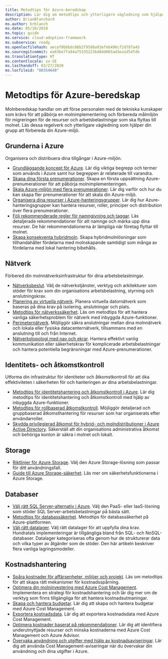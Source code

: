 ```yaml
---
title: Metodtips för Azure-beredskap
description: Lär dig om metodtips och ytterligare vägledning som hjälper ditt team att etablera och förbereda Azure-miljön.
author: BrianBlanchard
ms.author: brblanch
ms.date: 05/10/2019
ms.topic: guide
ms.service: cloud-adoption-framework
ms.subservice: ready
ms.openlocfilehash: aecef0bbbdc88b2f95d6a93efeb496cf2d787a45
ms.sourcegitcommit: ea63be7fa94a75335223bd84d065ad3ea1d54fdb
ms.translationtype: HT
ms.contentlocale: sv-SE
ms.lasthandoff: 03/27/2020
ms.locfileid: "80354648"
---
```

# <a name="best-practices-for-azure-readiness"></a>Metodtips för Azure-beredskap

Molnberedskap handlar om att förse personalen med de tekniska kunskaper som krävs för att påbörja en molnimplementering och förbereda målmiljön för migreringen för de resurser och arbetsbelastningar som ska flyttas till molnet. Läs dessa regelverk och ytterligare vägledning som hjälper din grupp att förbereda din Azure-miljö.

## <a name="azure-fundamentals"></a>Grunderna i Azure

Organisera och distribuera dina tillgångar i Azure-miljön.

- [Grundläggande koncept för Azure](../considerations/fundamental-concepts.md). Lär dig viktiga begrepp och termer som används i Azure samt hur begreppen är relaterade till varandra.
- [Skapa dina första prenumerationer](./initial-subscriptions.md). Skapa en första uppsättning Azure-prenumerationer för att påbörja molnimplementeringen.
- [Skala Azure-miljön med flera prenumerationer](../azure-best-practices/scale-subscriptions.md). Lär dig varför och hur du kan skapa fler prenumerationer för att skala din Azure-miljö.
- [Organisera dina resurser i Azure-hanteringsgrupper](../azure-best-practices/organize-subscriptions.md). Lär dig hur Azure-hanteringsgrupper kan hantera resurser, roller, principer och distribution över flera prenumerationer.
- [Följ rekommenderade regler för namngivning och taggar](../azure-best-practices/naming-and-tagging.md). Läs detaljerade rekommendationer för att namnge och märka upp dina resurser. De här rekommendationerna är lämpliga när företag flyttar till molnet.
- [Skapa konsekventa hybridmoln](../considerations/hybrid-consistency.md). Skapa hybridmolnlösningar som tillhandahåller fördelarna med molnskapande samtidigt som många av fördelarna med lokal hantering bibehålls.

## <a name="networking"></a>Nätverk

Förbered din molnnätverksinfrastruktur för dina arbetsbelastningar.

- [Nätverksbeslut](../considerations/networking-options.md). Välj de nätverkstjänster, verktyg och arkitekturer som stöder för krav som din organisations arbetsbelastning, styrning och anslutningskrav.
- [Planering av virtuella nätverk](https://docs.microsoft.com/azure/virtual-network/virtual-network-vnet-plan-design-arm?toc=https://docs.microsoft.com/azure/cloud-adoption-framework/toc.json&bc=https://docs.microsoft.com/azure/cloud-adoption-framework/_bread/toc.json). Planera virtuella datornätverk som baseras på dina krav på isolering, anslutningar och plats.
- [Metodtips för nätverkssäkerhet](https://docs.microsoft.com/azure/security/azure-security-network-security-best-practices?toc=https://docs.microsoft.com/azure/cloud-adoption-framework/toc.json&bc=https://docs.microsoft.com/azure/cloud-adoption-framework/_bread/toc.json). Läs om metodtips för att hantera vanliga säkerhetsproblem för nätverk med inbyggda Azure-funktioner.
- [Perimeternätverk](./perimeter-networks.md). Möjliggör säkra anslutningar mellan dina molnnätverk och lokala eller fysiska datacenternätverk, tillsammans med en anslutning till och från Internet.
- [Nätverkstopologi med nav och ekrar](./hub-spoke-network-topology.md). Hantera effektivt vanlig kommunikation eller säkerhetskrav för komplicerade arbetsbelastningar och hantera potentiella begränsningar med Azure-prenumerationer.

## <a name="identity-and-access-control"></a>Identitets- och åtkomstkontroll

Utforma din infrastruktur för identiteter och åtkomstkontroll för att öka effektiviteten i säkerheten för och hanteringen av dina arbetsbelastningar.

- [Metodtips för identitetshantering och åtkomstkontroll i Azure](https://docs.microsoft.com/azure/security/azure-security-identity-management-best-practices?toc=https://docs.microsoft.com/azure/cloud-adoption-framework/toc.json&bc=https://docs.microsoft.com/azure/cloud-adoption-framework/_bread/toc.json). Lär dig metodtips för identitetshantering och åtkomstkontroll med hjälp av inbyggda Azure-funktioner.
- [Metodtips för rollbaserad åtkomstkontroll](../considerations/roles.md). Möjliggör detaljerad och gruppbaserad åtkomsthantering för resurser som har organiserats efter användarroller.
- [Skydda privilegierad åtkomst för hybrid- och molndistributioner i Azure Active Directory](https://docs.microsoft.com/azure/active-directory/users-groups-roles/directory-admin-roles-secure?toc=https://docs.microsoft.com/azure/cloud-adoption-framework/toc.json&bc=https://docs.microsoft.com/azure/cloud-adoption-framework/_bread/toc.json). Säkerställ att din organisations administrativa åtkomst och behöriga konton är säkra i molnet och lokalt.

## <a name="storage"></a>Storage

- [Riktlinjer för Azure Storage](../considerations/storage-options.md). Välj den Azure Storage-lösning som passar för ditt användningsfall.
- [Guide till Azure Storage-säkerhet](https://docs.microsoft.com/azure/storage/blobs/security-recommendations?toc=https://docs.microsoft.com/azure/cloud-adoption-framework/toc.json&bc=https://docs.microsoft.com/azure/cloud-adoption-framework/_bread/toc.json). Läs mer om säkerhetsfunktionerna i Azure Storage.

## <a name="databases"></a>Databaser

- [Välj rätt SQL Server-alternativ i Azure](https://docs.microsoft.com/azure/sql-database/sql-database-paas-vs-sql-server-iaas?toc=https://docs.microsoft.com/azure/cloud-adoption-framework/toc.json&bc=https://docs.microsoft.com/azure/cloud-adoption-framework/_bread/toc.json). Välj den PaaS- eller IaaS-lösning som stöder SQL Server-arbetsbelastningar på bästa sätt.
- [Metodtips för databassäkerhet](https://docs.microsoft.com/azure/security/azure-database-security-best-practices?toc=https://docs.microsoft.com/azure/cloud-adoption-framework/toc.json&bc=https://docs.microsoft.com/azure/cloud-adoption-framework/_bread/toc.json). Metodtips för databassäkerhet på Azure-plattformen.
- [Välj rätt datalager](https://docs.microsoft.com/azure/architecture/guide/technology-choices/data-store-overview). Välj rätt datalager för att uppfylla dina krav. Hundratals implementeringar är tillgängliga bland från SQL- och NoSQL-databaser. Datalager kategoriseras ofta genom hur de strukturerar data och vilka typer av åtgärder som de stöder. Den här artikeln beskriver flera vanliga lagringsmodeller.

## <a name="cost-management"></a>Kostnadshantering

- [Spåra kostnader för affärsenheter, miljöer och projekt](./track-costs.md). Läs om metodtips för att skapa rätt mekanismer för kostnadsspårning.
- [Optimera din molninvestering med Azure Cost Management](https://docs.microsoft.com/azure/cost-management-billing/costs/cost-mgt-best-practices?toc=https://docs.microsoft.com/azure/cloud-adoption-framework/toc.json&bc=https://docs.microsoft.com/azure/cloud-adoption-framework/_bread/toc.json). Implementera en strategi för kostnadshantering och lär dig mer om de verktyg som finns tillgängliga för att hantera kostnadsutmaningar.
- [Skapa och hantera budgetar](https://docs.microsoft.com/azure/cost-management-billing/costs/tutorial-acm-create-budgets?toc=https://docs.microsoft.com/azure/cloud-adoption-framework/toc.json&bc=https://docs.microsoft.com/azure/cloud-adoption-framework/_bread/toc.json). Lär dig att skapa och hantera budgetar med Azure Cost Management.
- [Exportera kostnadsdata](https://docs.microsoft.com/azure/cost-management-billing/costs/tutorial-export-acm-data?toc=https://docs.microsoft.com/azure/cloud-adoption-framework/toc.json&bc=https://docs.microsoft.com/azure/cloud-adoption-framework/_bread/toc.json). Lär dig att exportera kostnadsdata med Azure Cost Management.
- [Optimera kostnader baserat på rekommendationer](https://docs.microsoft.com/azure/cost-management-billing/costs/tutorial-acm-opt-recommendations?toc=https://docs.microsoft.com/azure/cloud-adoption-framework/toc.json&bc=https://docs.microsoft.com/azure/cloud-adoption-framework/_bread/toc.json). Lär dig att identifiera underutnyttjade resurser och minska kostnaderna med Azure Cost Management och Azure Advisor.
- [Övervaka användning och utgifter med hjälp av kostnadsaviseringar](https://docs.microsoft.com/azure/cost-management-billing/costs/cost-mgt-alerts-monitor-usage-spending?toc=https://docs.microsoft.com/azure/cloud-adoption-framework/toc.json&bc=https://docs.microsoft.com/azure/cloud-adoption-framework/_bread/toc.json). Lär dig att använda Cost Management-aviseringar när du övervakar din användning och dina utgifter i Azure.
